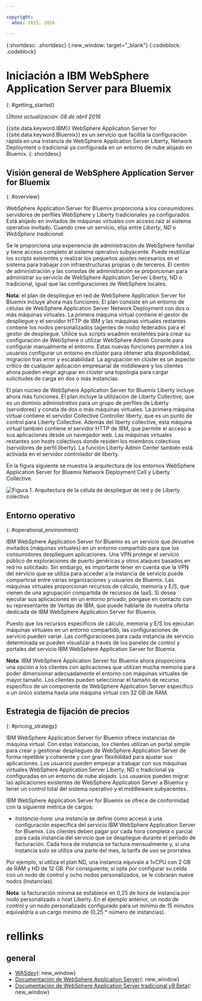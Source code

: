 ```yaml
---

copyright:
  años: 2015, 2016

---
```


{:shortdesc: .shortdesc}
{:new_window: target="_blank"}
{:codeblock: .codeblock}

# Iniciación a IBM WebSphere Application Server para Bluemix
{: #getting_started}

*Última actualización: 08 de abril 2016*

{{site.data.keyword.IBM}} WebSphere Application Server for {{site.data.keyword.Bluemix}} es un servicio que facilita la configuración rápida en una instancia de WebSphere Application Server Liberty, Network Deployment o tradicional ya configurada en un entorno de nube alojado en Bluemix.
{: shortdesc}

## Visión general de WebSphere Application Server for Bluemix
{: #overview}

WebSphere Application Server for Bluemix proporciona a los consumidores servidores de perfiles WebSphere y Liberty tradicionales ya configurados. Está alojado en invitados de máquinas virtuales con acceso raíz al sistema operativo invitado. Cuando cree un servicio, elija entre *Liberty*, *ND* o *WebSphere tradicional*.

Se le proporciona una experiencia de administración de WebSphere familiar y tiene acceso completo al sistema operativo subyacente. Puede reutilizar los scripts existentes y realizar los pequeños ajustes necesarios en el sistema para trabajar con infraestructuras propias o de terceros. El centro de administración y las consolas de administración se proporcionan para administrar su servicio de WebSphere Application Server Liberty, ND o tradicional, igual que las configuraciones de WebSphere locales. 

**Nota**: el plan de despliegue en red de WebSphere Application Server for Bluemix incluye ahora más funciones. El plan consiste en un entorno de células de WebSphere Application Server Network Deployment con dos o más máquinas
virtuales. La primera máquina virtual contiene el gestor de despliegue y el servidor HTTP de IBM
y las máquinas virtuales restantes contiene los nodos personalizados (agentes de nodo) federados para el
gestor de despliegue. Utilice sus scripts wsadmin existentes para crear su configuración de WebSphere o utilizar WebSphere Admin Console para configurar manualmente el entorno. Estas nuevas funciones permiten a los usuarios configurar un entorno en clúster para obtener alta
disponibilidad, migración tras error y escalabilidad. La agrupación en clúster
es un aspecto crítico de cualquier aplicación empresarial de middleware y los clientes ahora pueden elegir agrupar en clúster una topología para cargar solicitudes de carga en dos o más instancias.

El plan núcleo de WebSphere Application Server for Bluemix Liberty incluye ahora más funciones. El plan incluye
la utilización de Liberty Collective, que es un dominio administrativo para un grupo de perfiles de Liberty
(servidores) y consta de dos o más máquinas virtuales. La
primera máquina virtual contiene el servidor Collective Controller liberty, que es un punto de control
para Liberty Collective. Además del liberty collective, esta máquina virtual también
contiene el servidor HTTP de IBM, que permite el acceso a sus aplicaciones desde un navegador web. Las
máquinas virtuales restantes son hosts colectivos donde residen los miembros colectivos (servidores de perfil
liberty). La función Liberty Admin Center también está activada en el servidor controlador de liberty.

En la figura siguiente se muestra la arquitectura de los entornos WebSphere Application Server for Bluemix Network Deployment Cell y Liberty Collective. 

![Figura 1. Arquitectura de la célula de despliegue de red y de Liberty colectivo](images/CellCollectiveDiagram.gif)

## Entorno operativo
{: #operational_environment}

IBM WebSphere Application Server for Bluemix es un servicio que devuelve invitados (máquinas virtuales) en un entorno compartido para que los consumidores desplieguen aplicaciones. Una VPN protege el servicio público de exploraciones de puerto genéricas y otros ataques basados en red no solicitado. Sin embargo, es importante tener en cuenta que la VPN del servicio que se utiliza para acceder a la instancia de servicio puede compartirse entre varias organizaciones y usuarios de Bluemix. Las máquinas virtuales proporcionan recursos de cálculo, memoria y E/S, que vienen de una agrupación compartida de recursos de IaaS. Si desea ejecutar sus aplicaciones en un entorno privado, póngase en contacto con su representante de Ventas de IBM, que puede hablarle de nuestra oferta dedicada de IBM WebSphere Application Server for Bluemix. 

Puesto que los recursos específicos de cálculo, memoria y E/S los ejecutan máquinas virtuales en un entorno compartido, las configuraciones de servicio pueden variar. Las configuraciones para cada instancia de servicio determinada se pueden visualizar a través de los paneles de control y portales del servicio IBM WebSphere Application Server for Bluemix. 

**Nota**: IBM WebSphere Application Server for Bluemix ahora proporciona una opción a los clientes con aplicaciones que utilizan mucha memoria para poder dimensionar adecuadamente el entorno con máquinas virtuales de mayor tamaño. Los clientes pueden seleccionar el tamaño de recurso específico de un componente de WebSphere Application Server específico o un único sistema hasta una máquina virtual con 32 GB de RAM. 

## Estrategia de fijación de precios
{: #pricing_strategy}

IBM WebSphere Application Server for Bluemix ofrece instancias de máquina virtual. Con estas instancias, los clientes utilizan un portal simple para crear y gestionar despliegues de WebSphere Application Server de forma repetible y coherente y con gran flexibilidad para ajustar sus aplicaciones. Los usuarios pueden empezar a trabajar con sus máquinas virtuales WebSphere Application Server Liberty, ND o tradicional ya configuradas en un entorno de nube alojado. Los usuarios pueden migrar las aplicaciones existentes de WebSphere Application Server a Bluemix y tener un control total del sistema operativo y el middleware subyacentes. 

IBM WebSphere Application Server for Bluemix se ofrece de conformidad con la siguiente métrica de cargos: 

*  *Instancia-hora*: una instancia se define como acceso a una configuración específica del servicio IBM WebSphere Application Server for Bluemix. Los clientes deben pagar por cada hora completa o parcial para cada instancia del servicio que se despliegue durante el período de facturación. Cada hora de instancia se factura mensualmente y, si una instancia solo se utiliza una parte del mes, la tarifa de uso se prorratea. 

Por ejemplo, si utiliza el plan ND, una instancia equivale a 1vCPU con 2 GB de RAM y HD de 12 GB. Por consiguiente, si opta por configurar su celda con un nodo de control y ocho nodos personalizados, se le cobrarán nueve nodos (instancias). 

**Nota**: la facturación mínima se establece en 0,25 de hora de instancia por nodo personalizado o host Liberty. En el ejemplo anterior, un nodo de control y un nodo personalizado configurado para un mínimo de 15 minutos equivaldría a un cargo mínimo de (0,25 * número de instancias). 

# rellinks
## general
* [WASdev](https://developer.ibm.com/wasdev/){: new_window}
* [Documentación de WebSphere Application Server](http://www.ibm.com/support/knowledgecenter/SSAW57_8.5.5/as_ditamaps/was855_welcome_ndmp.html){: new_window}
* [Documentación de WebSphere Application Server tradicional v9 Beta](http://www.ibm.com/support/knowledgecenter/SSEQTP_9.0.0/as_ditamaps/was900_welcome_base.html){: new_window}
